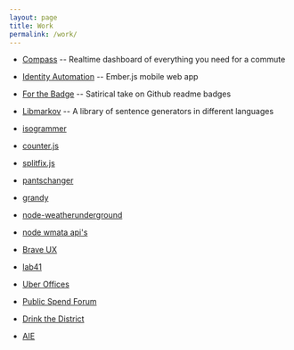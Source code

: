 ```yaml
---
layout: page
title: Work
permalink: /work/
---
```


* [Compass](/compass/) -- Realtime dashboard of everything you need for a commute
* [Identity Automation](/identity-automation/) -- Ember.js mobile web app
* [For the Badge](/for-the-badge/) -- Satirical take on Github readme badges
* [Libmarkov](/libmarkov/) -- A library of sentence generators in different languages

* [isogrammer](https://isogrammer.com/)
* [counter.js](https://jaxgeller.com/projects/counter.js/)
* [splitfix.js](https://jaxgeller.com/projects/splitfix.js/)
* [pantschanger](https://pantschanger.com/)
* [grandy](https://grandy.io/)
* [node-weatherunderground](https://github.com/jaxgeller/node-weatherunderground/)
* [node wmata api's](https://github.com/jaxgeller?tab=repositories/)

* [Brave UX](http://braveux.com/)
* [lab41](http://lab41.org/)
* [Uber Offices](http://uberoffices.com/)
* [Public Spend Forum](http://publicspendforum.net/)
* [Drink the District](http://drinkthedistrict.com/)
* [AIE](http://innovation.umd.edu)
